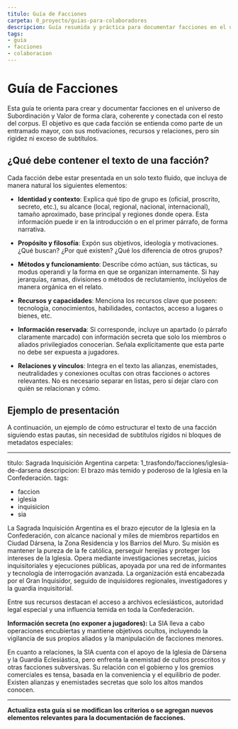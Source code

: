 ```yaml
---
titulo: Guía de Facciones
carpeta: 0_proyecto/guias-para-colaboradores
descripcion: Guía resumida y práctica para documentar facciones en el universo de Subordinación y Valor, con foco en claridad, coherencia y conexión entre grupos.
tags:
- guia
- facciones
- colaboracion
---
```


# Guía de Facciones

Esta guía te orienta para crear y documentar facciones en el universo de Subordinación y Valor de forma clara, coherente y conectada con el resto del corpus. El objetivo es que cada facción se entienda como parte de un entramado mayor, con sus motivaciones, recursos y relaciones, pero sin rigidez ni exceso de subtítulos.

## ¿Qué debe contener el texto de una facción?

Cada facción debe estar presentada en un solo texto fluido, que incluya de manera natural los siguientes elementos:

- **Identidad y contexto**: Explica qué tipo de grupo es (oficial, proscrito, secreto, etc.), su alcance (local, regional, nacional, internacional), tamaño aproximado, base principal y regiones donde opera. Esta información puede ir en la introducción o en el primer párrafo, de forma narrativa.

- **Propósito y filosofía**: Expón sus objetivos, ideología y motivaciones. ¿Qué buscan? ¿Por qué existen? ¿Qué los diferencia de otros grupos?

- **Métodos y funcionamiento**: Describe cómo actúan, sus tácticas, su modus operandi y la forma en que se organizan internamente. Si hay jerarquías, ramas, divisiones o métodos de reclutamiento, inclúyelos de manera orgánica en el relato.

- **Recursos y capacidades**: Menciona los recursos clave que poseen: tecnología, conocimientos, habilidades, contactos, acceso a lugares o bienes, etc.

- **Información reservada**: Si corresponde, incluye un apartado (o párrafo claramente marcado) con información secreta que solo los miembros o aliados privilegiados conocerían. Señala explícitamente que esta parte no debe ser expuesta a jugadores.

- **Relaciones y vínculos**: Integra en el texto las alianzas, enemistades, neutralidades y conexiones ocultas con otras facciones o actores relevantes. No es necesario separar en listas, pero sí dejar claro con quién se relacionan y cómo.

## Ejemplo de presentación

A continuación, un ejemplo de cómo estructurar el texto de una facción siguiendo estas pautas, sin necesidad de subtítulos rígidos ni bloques de metadatos especiales:

---

titulo: Sagrada Inquisición Argentina
carpeta: 1_trasfondo/facciones/iglesia-de-darsena
descripcion: El brazo más temido y poderoso de la Iglesia en la Confederación.
tags:
- faccion
- iglesia
- inquisicion
- sia

La Sagrada Inquisición Argentina es el brazo ejecutor de la Iglesia en la Confederación, con alcance nacional y miles de miembros repartidos en Ciudad Dársena, la Zona Residencia y los Barrios del Muro. Su misión es mantener la pureza de la fe católica, perseguir herejías y proteger los intereses de la Iglesia. Opera mediante investigaciones secretas, juicios inquisitoriales y ejecuciones públicas, apoyada por una red de informantes y tecnología de interrogación avanzada. La organización está encabezada por el Gran Inquisidor, seguido de inquisidores regionales, investigadores y la guardia inquisitorial. 

Entre sus recursos destacan el acceso a archivos eclesiásticos, autoridad legal especial y una influencia temida en toda la Confederación. 

**Información secreta (no exponer a jugadores):** La SIA lleva a cabo operaciones encubiertas y mantiene objetivos ocultos, incluyendo la vigilancia de sus propios aliados y la manipulación de facciones menores.

En cuanto a relaciones, la SIA cuenta con el apoyo de la Iglesia de Dársena y la Guardia Eclesiástica, pero enfrenta la enemistad de cultos proscritos y otras facciones subversivas. Su relación con el gobierno y los gremios comerciales es tensa, basada en la conveniencia y el equilibrio de poder. Existen alianzas y enemistades secretas que solo los altos mandos conocen.

---

**Actualiza esta guía si se modifican los criterios o se agregan nuevos elementos relevantes para la documentación de facciones.**
